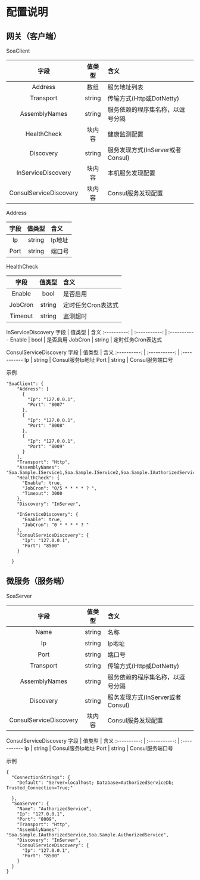 # 配置说明
## 网关（客户端）
SoaClient

字段 | 值类型 | 含义 
:----------: | :-----------: | :-----------
Address    |    数组          | 服务地址列表
Transport    |    string          | 传输方式(Http或DotNetty)
AssemblyNames    |    string          | 服务依赖的程序集名称，以逗号分隔
HealthCheck    |    块内容          | 健康监测配置
Discovery    |    string          | 服务发现方式(InServer或者Consul)
InServiceDiscovery    |    块内容          | 本机服务发现配置
ConsulServiceDiscovery    |    块内容          | Consul服务发现配置

Address

字段 | 值类型 | 含义 
:----------: | :-----------: | :-----------
Ip    |    string          | Ip地址
Port    |    string          | 端口号

HealthCheck

字段 | 值类型 | 含义 
:----------: | :-----------: | :-----------
Enable    |    bool          | 是否启用
JobCron    |    string          | 定时任务Cron表达式
Timeout    |    string          | 监测超时

InServiceDiscovery
字段 | 值类型 | 含义 
:----------: | :-----------: | :-----------
Enable    |    bool          | 是否启用
JobCron    |    string          | 定时任务Cron表达式


ConsulServiceDiscovery
字段 | 值类型 | 含义 
:----------: | :-----------: | :-----------
Ip    |    string          | Consul服务Ip地址
Port    |    string          | Consul服务端口号

示例
```
"SoaClient": {
    "Address": [
      {
        "Ip": "127.0.0.1",
        "Port": "8007"
      },
      {
        "Ip": "127.0.0.1",
        "Port": "8008"
      },
      {
        "Ip": "127.0.0.1",
        "Port": "8009"
      }
    ],
    "Transport": "Http",
    "AssemblyNames": "Soa.Sample.IService1,Soa.Sample.IService2,Soa.Sample.IAuthorizedService",
    "HealthCheck": {
      "Enable": true,
      "JobCron": "0/5 * * * * ? ",
      "Timeout": 3000
    },
    "Discovery": "InServer",

    "InServiceDiscovery": {
      "Enable": true,
      "JobCron": "0 * * * * ? "
    },
    "ConsulServiceDiscovery": {
      "Ip": "127.0.0.1",
      "Port": "8500"
    }

  }

```


## 微服务（服务端）

SoaServer

字段 | 值类型 | 含义 
:----------: | :-----------: | :-----------
Name    |    string          | 名称
Ip    |    string          | Ip地址
Port    |    string          | 端口号
Transport    |    string          | 传输方式(Http或DotNetty)
AssemblyNames    |    string          | 服务依赖的程序集名称，以逗号分隔
Discovery    |    string          | 服务发现方式(InServer或者Consul)
ConsulServiceDiscovery    |    块内容          | Consul服务发现配置


ConsulServiceDiscovery
字段 | 值类型 | 含义 
:----------: | :-----------: | :-----------
Ip    |    string          | Consul服务Ip地址
Port    |    string          | Consul服务端口号

示例
```
{
  "ConnectionStrings": {
    "Default": "Server=localhost; Database=AuthorizedServiceDb; Trusted_Connection=True;"

  },
  "SoaServer": {
    "Name": "AuthorizedService",
    "Ip": "127.0.0.1",
    "Port": "8009",
    "Transport": "Http",
    "AssemblyNames": "Soa.Sample.IAuthorizedService,Soa.Sample.AuthorizedService",
    "Discovery": "InServer",
    "ConsulServiceDiscovery": {
      "Ip": "127.0.0.1",
      "Port": "8500"
    }
  }
}

```